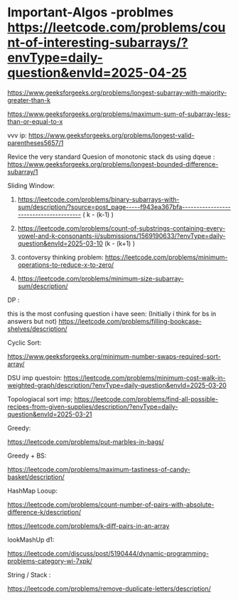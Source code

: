 # Important-Algos -problmes   https://leetcode.com/problems/count-of-interesting-subarrays/?envType=daily-question&envId=2025-04-25
https://www.geeksforgeeks.org/problems/longest-subarray-with-majority-greater-than-k

https://www.geeksforgeeks.org/problems/maximum-sum-of-subarray-less-than-or-equal-to-x

vvv ip:  https://www.geeksforgeeks.org/problems/longest-valid-parentheses5657/1

Revice the very standard Quesion of monotonic stack ds using dqeue :  https://www.geeksforgeeks.org/problems/longest-bounded-difference-subarray/1


Sliding Window: 



1) https://leetcode.com/problems/binary-subarrays-with-sum/description/?source=post_page-----f943ea367bfa---------------------------------------   ( k - (k-1) )

2) https://leetcode.com/problems/count-of-substrings-containing-every-vowel-and-k-consonants-ii/submissions/1569190633/?envType=daily-question&envId=2025-03-10 (k - (k+1) )

3)  contoversy thinking problem:  https://leetcode.com/problems/minimum-operations-to-reduce-x-to-zero/
4)  https://leetcode.com/problems/minimum-size-subarray-sum/description/


DP : 

this is the most confusing question i have seen:  (Initially i think for bs in answers but not)
https://leetcode.com/problems/filling-bookcase-shelves/description/


Cyclic Sort: 

https://www.geeksforgeeks.org/minimum-number-swaps-required-sort-array/



DSU imp questoin: 
https://leetcode.com/problems/minimum-cost-walk-in-weighted-graph/description/?envType=daily-question&envId=2025-03-20

Topologiacal sort imp;
https://leetcode.com/problems/find-all-possible-recipes-from-given-supplies/description/?envType=daily-question&envId=2025-03-21


Greedy: 

https://leetcode.com/problems/put-marbles-in-bags/

Greedy + BS: 

https://leetcode.com/problems/maximum-tastiness-of-candy-basket/description/

HashMap Looup: 


https://leetcode.com/problems/count-number-of-pairs-with-absolute-difference-k/description/

https://leetcode.com/problems/k-diff-pairs-in-an-array


lookMashUp d1: 


https://leetcode.com/discuss/post/5190444/dynamic-programming-problems-category-wi-7xpk/


String / Stack : 


https://leetcode.com/problems/remove-duplicate-letters/description/



